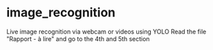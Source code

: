 # image_recognition
Live image recognition via webcam or videos using YOLO
Read the file "Rapport - à lire" and go to the 4th and 5th section
